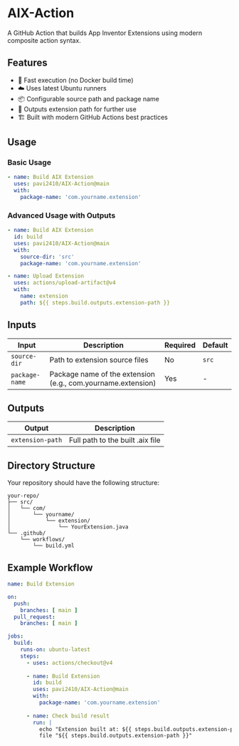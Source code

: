 # AIX-Action

A GitHub Action that builds App Inventor Extensions using modern composite action syntax.

## Features

- 🚀 Fast execution (no Docker build time)
- ☁️ Uses latest Ubuntu runners
- 📦 Configurable source path and package name
- 🔄 Outputs extension path for further use
- 🏗️ Built with modern GitHub Actions best practices

## Usage

### Basic Usage

```yaml
- name: Build AIX Extension
  uses: pavi2410/AIX-Action@main
  with:
    package-name: 'com.yourname.extension'
```

### Advanced Usage with Outputs

```yaml
- name: Build AIX Extension
  id: build
  uses: pavi2410/AIX-Action@main
  with:
    source-dir: 'src'
    package-name: 'com.yourname.extension'

- name: Upload Extension
  uses: actions/upload-artifact@v4
  with:
    name: extension
    path: ${{ steps.build.outputs.extension-path }}
```

## Inputs

| Input | Description | Required | Default |
|-------|-------------|----------|---------|
| `source-dir` | Path to extension source files | No | `src` |
| `package-name` | Package name of the extension (e.g., com.yourname.extension) | Yes | - |

## Outputs

| Output | Description |
|--------|-------------|
| `extension-path` | Full path to the built .aix file |

## Directory Structure

Your repository should have the following structure:

```
your-repo/
├── src/
│   └── com/
│       └── yourname/
│           └── extension/
│               └── YourExtension.java
└── .github/
    └── workflows/
        └── build.yml
```

## Example Workflow

```yaml
name: Build Extension

on:
  push:
    branches: [ main ]
  pull_request:
    branches: [ main ]

jobs:
  build:
    runs-on: ubuntu-latest
    steps:
      - uses: actions/checkout@v4
      
      - name: Build Extension
        id: build
        uses: pavi2410/AIX-Action@main
        with:
          package-name: 'com.yourname.extension'
          
      - name: Check build result
        run: |
          echo "Extension built at: ${{ steps.build.outputs.extension-path }}"
          file "${{ steps.build.outputs.extension-path }}"
```
